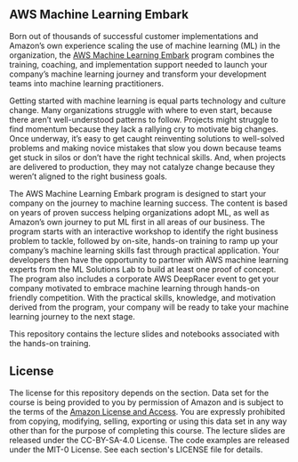 ## AWS Machine Learning Embark

Born out of thousands of successful customer implementations and Amazon’s own experience scaling the use of machine learning (ML) in the organization, the [AWS Machine Learning Embark](https://aws.amazon.com/ml-embark/) program combines the training, coaching, and implementation support needed to launch your company’s machine learning journey and transform your development teams into machine learning practitioners.

Getting started with machine learning is equal parts technology and culture change. Many organizations struggle with where to even start, because there aren’t well-understood patterns to follow. Projects might struggle to find momentum because they lack a rallying cry to motivate big changes. Once underway, it’s easy to get caught reinventing solutions to well-solved problems and making novice mistakes that slow you down because teams get stuck in silos or don’t have the right technical skills. And, when projects are delivered to production, they may not catalyze change because they weren’t aligned to the right business goals.

The AWS Machine Learning Embark program is designed to start your company on the journey to machine learning success. The content is based on years of proven success helping organizations adopt ML, as well as Amazon’s own journey to put ML first in all areas of our business. The program starts with an interactive workshop to identify the right business problem to tackle, followed by on-site, hands-on training to ramp up your company’s machine learning skills fast through practical application. Your developers then have the opportunity to partner with AWS machine learning experts from the ML Solutions Lab to build at least one proof of concept. The program also includes a corporate AWS DeepRacer event to get your company motivated to embrace machine learning through hands-on friendly competition. With the practical skills, knowledge, and motivation derived from the program, your company will be ready to take your machine learning journey to the next stage.

This repository contains the lecture slides and notebooks associated with the hands-on training.

## License

The license for this repository depends on the section.  Data set for the course is being provided to you by permission of Amazon and is subject to the terms of the [Amazon License and Access](https://www.amazon.com/gp/help/customer/display.html?nodeId=201909000). You are expressly prohibited from copying, modifying, selling, exporting or using this data set in any way other than for the purpose of completing this course. The lecture slides are released under the CC-BY-SA-4.0 License.  The code examples are released under the MIT-0 License. See each section's LICENSE file for details.


